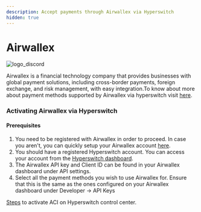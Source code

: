 ```yaml
---
description: Accept payments through Airwallex via Hyperswitch
hidden: true
---
```


# Airwallex



![logo\_discord](https://hyperswitch.io/icons/homePageIcons/logos/airwallexLogo.svg)



Airwallex is a financial technology company that provides businesses with global payment solutions, including cross-border payments, foreign exchange, and risk management, with easy integration.To know about more about payment methods supported by Airwallex via hyperswitch visit [here](https://hyperswitch.io/pm-list).

### Activating Airwallex via Hyperswitch

#### Prerequisites

1. You need to be registered with Airwallex in order to proceed. In case you aren't, you can quickly setup your Airwallex account [here](https://www.airwallex.com/).
2. You should have a registered Hyperswitch account. You can access your account from the [Hyperswitch dashboard](https://app.hyperswitch.io/).
3. The Airwallex API key and Client ID can be found in your Airwallex dashboard under API settings.
4. Select all the payment methods you wish to use Airwallex for. Ensure that this is the same as the ones configured on your Airwallex dashboard under Developer -> API Keys

[Steps](https://docs.hyperswitch.io/hyperswitch-cloud/connectors/activate-connector-on-hyperswitch) to activate ACI on Hyperswitch control center.
